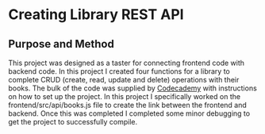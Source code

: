 # Creating Library REST API

## Purpose and Method

This project was designed as a taster for connecting frontend code with backend code. In this project I created four functions for a library to complete CRUD (create, read, update and delete) operations with their books. The bulk of the code was supplied by [Codecademy](https://codecademy.com) with instructions on how to set up the project. In this project I specifically worked on the frontend/src/api/books.js file to create the link between the frontend and backend. Once this was completed I completed some minor debugging to get the project to successfully compile.
